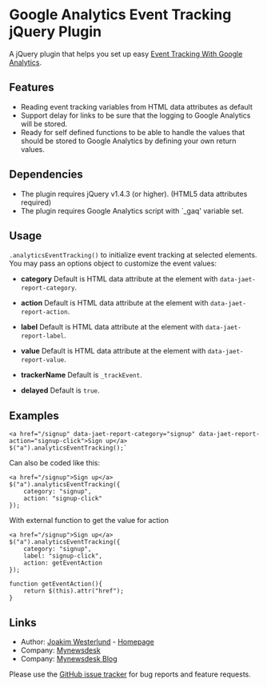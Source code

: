 Google Analytics Event Tracking jQuery Plugin
=========================

A jQuery plugin that helps you set up easy [Event Tracking With Google Analytics](http://code.google.com/apis/analytics/docs/tracking/eventTrackerGuide.html).

Features
--------

* Reading event tracking variables from HTML data attributes as default
* Support delay for links to be sure that the logging to Google Analytics will be stored.
* Ready for self defined functions to be able to handle the values that should be stored to Google Analytics by defining your own return values.

Dependencies
------------

* The plugin requires jQuery v1.4.3 (or higher). (HTML5 data attributes required)
* The plugin requires Google Analytics script with `_gaq' variable set.

Usage
-----

`.analyticsEventTracking()` to initialize event tracking at selected elements.
You may pass an options object to customize the event values:

 - **category**
   Default is HTML data attribute at the element with `data-jaet-report-category`.

 - **action**
   Default is HTML data attribute at the element with `data-jaet-report-action`.

 - **label**
   Default is HTML data attribute at the element with `data-jaet-report-label`.

 - **value**
   Default is HTML data attribute at the element with `data-jaet-report-value`.

 - **trackerName**
   Default is `_trackEvent`.

 - **delayed**
   Default is `true`.

Examples
-----
    <a href="/signup" data-jaet-report-category="signup" data-jaet-report-action="signup-click">Sign up</a>
    $("a").analyticsEventTracking();`

Can also be coded like this:

    <a href="/signup">Sign up</a>
    $("a").analyticsEventTracking({
        category: "signup",
        action: "signup-click"
    });

With external function to get the value for action

    <a href="/signup">Sign up</a>
    $("a").analyticsEventTracking({
        category: "signup",
        label: "signup-click",
        action: getEventAction
    });

    function getEventAction(){
        return $(this).attr("href");
    }
Links
-----

* Author:  [Joakim Westerlund](http://github.com/jorkas) - [Homepage](http://joakim-westerlund.se)
* Company: [Mynewsdesk](http://www.mynewsdesk.com)
* Company: [Mynewsdesk Blog](http://devcorner.mynewsdesk.com)

Please use the [GitHub issue tracker](https://github.com/jorkas/jquery-analyticseventtracking-plugin/issues) for bug
reports and feature requests.
